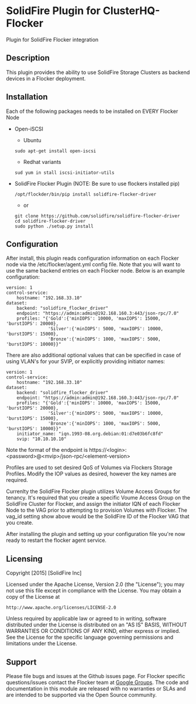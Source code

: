 SolidFire Plugin for ClusterHQ-Flocker
======================================
Plugin for SolidFire Flocker integration

## Description
This plugin provides the ability to use SolidFire Storage Clusters as backend
devices in a Flocker deployment.

## Installation
Each of the following packages needs to be installed on EVERY Flocker Node

- Open-iSCSI
  * Ubuntu<br>
  ```
  sudo apt-get install open-iscsi
  ```

  * Redhat variants<br>
  ```
  sud yum in stall iscsi-initiator-utils
  ```

- SolidFire Flocker Plugin (NOTE: Be sure to use flockers installed pip)

  ```
  /opt/flockder/bin/pip install solidfire-flocker-driver
  ```
   * or<br>

   ```
   git clone https://github.com/solidfire/solidfire-flocker-driver
   cd solidfire-flocker-driver
   sudo python ./setup.py install
   ```
## Configuration
After install, this plugin reads configuration information on each Flocker node
via the /etc/flocker/agent.yml config file.  Note that you will want to use the
same backend entries on each Flocker node.  Below is an example configuration:

```
version: 1
control-service:
    hostname: "192.168.33.10"
dataset:
    backend: "solidfire_flocker_driver"
    endpoint: "https://admin:admin@192.168.160.3:443/json-rpc/7.0"
    profiles: "{'Gold':{'minIOPS': 10000, 'maxIOPS': 15000, 'burstIOPS': 20000},
                'Silver':{'minIOPS': 5000, 'maxIOPS': 10000, 'burstIOPS': 15000},
                'Bronze':{'minIOPS': 1000, 'maxIOPS': 5000, 'burstIOPS': 10000}}"
```

There are also additional optional values that can be specified in case of
using VLAN's for your SVIP, or explicitly providing initiator names:

```
version: 1
control-service:
    hostname: "192.168.33.10"
dataset:
    backend: "solidfire_flocker_driver"
    endpoint: "https://admin:admin@192.168.160.3:443/json-rpc/7.0"
    profiles: "{'Gold':{'minIOPS': 10000, 'maxIOPS': 15000, 'burstIOPS': 20000},
                'Silver':{'minIOPS': 5000, 'maxIOPS': 10000, 'burstIOPS': 15000},
                'Bronze':{'minIOPS': 1000, 'maxIOPS': 5000, 'burstIOPS': 10000}}"
    initiator_name: "iqn.1993-08.org.debian:01:d7e03b6fc8fd"
    svip: "10.10.10.10"

```

Note the format of the endpoint is https://\<login\>:\<password\>@\<mvip\>/json-rpc/\<element-version\>

Profiles are used to set desired QoS of Volumes via Flockers Storage Profiles.  Modify the IOP
values as desired, however the key names are required.

Currenlty the SolidFire Flocker plugin utilizes Volume Access Groups for tenancy.  It's required
that you create a specific Voume Access Group on the SolidFire Cluster for Flocker, and assign
the initiator IQN of each Flocker Node to the VAG prior to attempting to provision Volumes with
Flocker. The vag_id setting show above would be the SolidFire ID of the Flocker VAG that you
create.

After installing the plugin and setting up your configuration file you're now
ready to restart the flocker agent service.

Licensing
---------
Copyright [2015] [SolidFire Inc]

Licensed under the Apache License, Version 2.0 (the "License");
you may not use this file except in compliance with the License.
You may obtain a copy of the License at

    http://www.apache.org/licenses/LICENSE-2.0

Unless required by applicable law or agreed to in writing, software
distributed under the License is distributed on an "AS IS" BASIS,
WITHOUT WARRANTIES OR CONDITIONS OF ANY KIND, either express or implied.
See the License for the specific language governing permissions and
limitations under the License.

Support
-------
Please file bugs and issues at the Github issues page. For Flocker specific questions/issues contact the Flocker team at <a href="https://groups.google.com/forum/#!forum/flocker-users">Google Groups</a>. The code and documentation in this module are released with no warranties or SLAs and are intended to be supported via the Open Source community.
